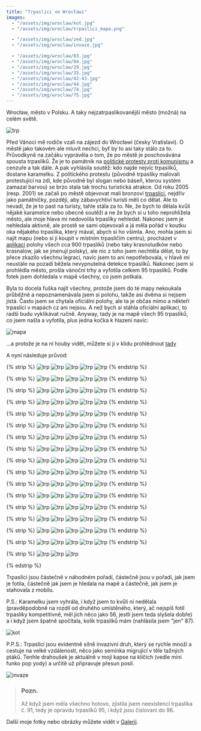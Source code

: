 ```yaml
---
title: "Trpaslíci ve Wrocławi"
images:
  - "/assets/img/wroclaw/kot.jpg"
  - "/assets/img/wroclaw/trpaslici_mapa.png"

  - "/assets/img/wroclaw/zed.jpg"
  - "/assets/img/wroclaw/invaze.jpg"

  - "/assets/img/wroclaw/03.jpg"
  - "/assets/img/wroclaw/04.jpg"
  - "/assets/img/wroclaw/29.jpg"
  - "/assets/img/wroclaw/35.jpg"
  - "/assets/img/wroclaw/42-43.jpg"
  - "/assets/img/wroclaw/44.jpg"
  - "/assets/img/wroclaw/74.jpg"
  - "/assets/img/wroclaw/75.jpg"
---
```

<!--begin_excerpt-->

Wrocław, město v Polsku. A taky nejzatrpaslíkovanější město (možná) na celém světě. 

![trp](/assets/img/wroclaw/zed.jpg)

<!--end_excerpt-->

Před Vánoci mě rodiče vzali na zájezd do Wrocławi (česky Vratislavi). O městě jako takovém ale mluvit nechci, byť by to asi taky stálo za to. Průvodkyně na začáku vyprávěla o tom, že po městě je poschovávána spousta trpaslíků. Že je to památník na [politické protesty proti komunismu](https://cs.wikipedia.org/wiki/Oran%C5%BEov%C3%A1_alternativa) a cenzuře a tak dále. A pak vyhlásila soutěž: kdo najde nejvíc trpaslíků, dostane karamelku. 
Z politického protestu (původně trpaslíky malovali protestující na zdi, kde původně byl slogan nebo báseň, kterou systém zamazal barvou) se brzo stala tak trochu turistická atrakce. Od roku 2005 (resp. 2001) se začali po městě objevovat malí bronzoví [trpaslíci](https://en.wikipedia.org/wiki/Wroc%C5%82aw_Dwarfs), nejdřív jako památníčky, později, aby zábavychtiví turisti měli co dělat. Ale to nevadí, že je to past na turisty, tahle stála za to. 
Ne, že bych to dělala kvůli nějaké karamelce nebo obecně soutěži a ne že bych si u toho neprohlížela město, ale moje hlava mi nedovolila trpaslíky nehledat. Nakonec jsem je nehledala aktivně, ale prostě se sami objevovali a já měla pořád v koutku oka nějakého trpaslíka, který mával, abych si ho všimla. 
Ano, mohla jsem si najít mapu (nebo si ji koupit v místním trpasličím centru), procházet v [aplikaci](https://cubesoft.pl/project/go-wroclaw-dwarfs/) polohy všech cca 900 trpaslíků (nebo taky krasnoludków nebo krasnalow, jak se jmenují polsky), ale nic z toho jsem nechtěla dělat, to by přece zkazilo všechnu legraci, navíc jsem to ani nepotřebovala, v hlavě mi neustále na pozadí běžela nevypnutelná detekce trpaslíků. 
Nakonec jsem si prohlédla město, prošla vánoční trhy a vyfotila celkem 95 trpaslíků. Podle fotek jsem dohledala v mapě všechny, co jsem potkala. 

Byla to docela fuška najít všechny, protože jsem do té mapy nekoukala průběžně a nepoznamenávala jsem si polohu, takže asi dvěma si nejsem jistá. Často jsem se chytala oficiální polohy, ale ta je občas mimo a někteří trpaslíci v mapách cz ani nejsou. A než bych si stáhla oficiální aplikaci, to radši budu vyklikávat ručně. 
Anyway, tady je na mapě všech 95 trpaslíků, co jsem našla a vyfotila, plus jedna kočka k hlazení navíc: 

![mapa](/assets/img/wroclaw/trpaslici_mapa.png)

...a protože je na ní houby vidět, můžete si ji v klidu prohlédnout [tady](https://mapy.cz/s/hazozanusu)

A nyní následuje průvod: 

{% strip %}
![trp](/assets/img/wroclaw/01.jpg)
![trp](/assets/img/wroclaw/02.jpg)
![trp](/assets/img/wroclaw/03.jpg)
![trp](/assets/img/wroclaw/04.jpg)
![trp](/assets/img/wroclaw/05.jpg)
{% endstrip %}

{% strip %}
![trp](/assets/img/wroclaw/06.jpg)
![trp](/assets/img/wroclaw/07.jpg)
![trp](/assets/img/wroclaw/08-09.jpg)
![trp](/assets/img/wroclaw/10.jpg)
![trp](/assets/img/wroclaw/11.jpg)
{% endstrip %}

{% strip %}
![trp](/assets/img/wroclaw/12-13.jpg)
![trp](/assets/img/wroclaw/14-15.jpg)
![trp](/assets/img/wroclaw/16.jpg)
![trp](/assets/img/wroclaw/17.jpg)
![trp](/assets/img/wroclaw/18.jpg)
{% endstrip %}

{% strip %}
![trp](/assets/img/wroclaw/19.jpg)
![trp](/assets/img/wroclaw/20.jpg)
![trp](/assets/img/wroclaw/21.jpg)
![trp](/assets/img/wroclaw/22.jpg)
![trp](/assets/img/wroclaw/23.jpg)
{% endstrip %}

{% strip %}
![trp](/assets/img/wroclaw/24.jpg)
![trp](/assets/img/wroclaw/25.jpg)
![trp](/assets/img/wroclaw/26.jpg)
![trp](/assets/img/wroclaw/27.jpg)
![trp](/assets/img/wroclaw/28.jpg)
{% endstrip %}

{% strip %}
![trp](/assets/img/wroclaw/29.jpg)
![trp](/assets/img/wroclaw/30.jpg)
![trp](/assets/img/wroclaw/31.jpg)
![trp](/assets/img/wroclaw/32.jpg)
![trp](/assets/img/wroclaw/33.jpg)
{% endstrip %}

{% strip %}
![trp](/assets/img/wroclaw/34.jpg)
![trp](/assets/img/wroclaw/35.jpg)
![trp](/assets/img/wroclaw/36.jpg)
![trp](/assets/img/wroclaw/37-38-39.jpg)
![trp](/assets/img/wroclaw/40.jpg)
{% endstrip %}

{% strip %}
![trp](/assets/img/wroclaw/41.jpg)
![trp](/assets/img/wroclaw/42-43.jpg)
![trp](/assets/img/wroclaw/44.jpg)
![trp](/assets/img/wroclaw/45.jpg)
![trp](/assets/img/wroclaw/46.jpg)
{% endstrip %}

{% strip %}
![trp](/assets/img/wroclaw/47.jpg)
![trp](/assets/img/wroclaw/48.jpg)
![trp](/assets/img/wroclaw/49-50.jpg)
![trp](/assets/img/wroclaw/51.jpg)
![trp](/assets/img/wroclaw/52.jpg)
{% endstrip %}

{% strip %}
![trp](/assets/img/wroclaw/53.jpg)
![trp](/assets/img/wroclaw/54-55.jpg)
![trp](/assets/img/wroclaw/56.jpg)
![trp](/assets/img/wroclaw/57.jpg)
![trp](/assets/img/wroclaw/58.jpg)
{% endstrip %}

{% strip %}
![trp](/assets/img/wroclaw/59.jpg)
![trp](/assets/img/wroclaw/60.jpg)
![trp](/assets/img/wroclaw/61.jpg)
![trp](/assets/img/wroclaw/62.jpg)
![trp](/assets/img/wroclaw/63-64.jpg)
{% endstrip %}

{% strip %}
![trp](/assets/img/wroclaw/65-66.jpg)
![trp](/assets/img/wroclaw/67.jpg)
![trp](/assets/img/wroclaw/68.jpg)
![trp](/assets/img/wroclaw/69.jpg)
![trp](/assets/img/wroclaw/70.jpg)
{% endstrip %}

{% strip %}
![trp](/assets/img/wroclaw/71.jpg)
![trp](/assets/img/wroclaw/72.jpg)
![trp](/assets/img/wroclaw/73.jpg)
![trp](/assets/img/wroclaw/74.jpg)
![trp](/assets/img/wroclaw/75.jpg)
{% endstrip %}

{% strip %}
![trp](/assets/img/wroclaw/76-77-78.jpg)
![trp](/assets/img/wroclaw/79.jpg)
![trp](/assets/img/wroclaw/80.jpg)
![trp](/assets/img/wroclaw/81.jpg)
![trp](/assets/img/wroclaw/82.jpg)
{% endstrip %}

{% strip %}
![trp](/assets/img/wroclaw/83.jpg)
![trp](/assets/img/wroclaw/84.jpg)
![trp](/assets/img/wroclaw/85.jpg)
![trp](/assets/img/wroclaw/86.jpg)
![trp](/assets/img/wroclaw/87.jpg)
{% endstrip %}

{% strip %}
![trp](/assets/img/wroclaw/88.jpg)
![trp](/assets/img/wroclaw/89.jpg)
![trp](/assets/img/wroclaw/90.jpg)
![trp](/assets/img/wroclaw/92.jpg)
![trp](/assets/img/wroclaw/93.jpg)
{% endstrip %}

{% strip %}
![trp](/assets/img/wroclaw/94.jpg)
![trp](/assets/img/wroclaw/95.jpg)
![trp](/assets/img/wroclaw/96.jpg)
<!-- br -->
<!-- br -->
{% edstrip %}

Trpaslíci jsou částečně v náhodném pořadí, částečně jsou v pořadí, jak jsem je fotila, částečně jak jsem je hledala na mapě a částečně, jak jsem je stahovala z mobilu. 

P.S.: Karamelku jsem vyhrála, i když jsem to kvůli ní nedělala (pravděpodobně na rozdíl od druhého umístěného, který, ač nejspíš fotil trpaslíky kompetitivně, měl jich něco jako 56, jestli jsem teda slyšela dobře) a i když jsem špatně spočítala, kolik trpaslíků mám (nahlásila jsem "jen" 87). 

![kot](/assets/img/wroclaw/kot.jpg)

P.P.S.: Trpaslíci jsou evidentně silně invazivní druh, který se rychle množí a cestuje na velké vzdálenosti, něco jako semínka migrující v těle tažných ptáků. Tenhle drahoušek je aktuálně v mojí kapse na klíčích (vedle mini funko pop yody) a určitě už připravuje přesun posil. 

![invaze](/assets/img/wroclaw/invaze.jpg)


> ### Pozn.
> Až když jsem měla všechno hotovo, zjistila jsem neexistenci trpaslíka č. 91, tedy je opravdu trpaslíků 95, i když jsou číslovaní do 96. 

Další moje fotky nebo obrázky můžete vidět v [Galerii](/galerie/).
